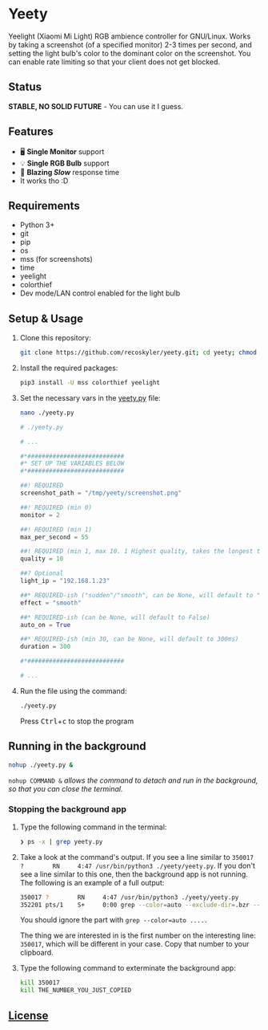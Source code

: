 # Yeety

Yeelight (Xiaomi Mi Light) RGB ambience controller for GNU/Linux. Works by taking a screenshot (of a specified monitor) 2-3 times per second, and setting the light bulb's color to the dominant color on the screenshot. You can enable rate limiting so that your client does not get blocked.

## Status

**STABLE, NO SOLID FUTURE** - You can use it I guess.

## Features

- 🖥 **Single Monitor** support
- 💡 **Single RGB Bulb** support
- 🐌 **Blazing *Slow*** response time
- It works tho :D

## Requirements

- Python 3+
- git
- pip
- os
- mss (for screenshots)
- time
- yeelight
- colorthief
- Dev mode/LAN control enabled for the light bulb

## Setup & Usage

1. Clone this repository:

    ```bash
    git clone https://github.com/recoskyler/yeety.git; cd yeety; chmod +x yeety.py
    ```

2. Install the required packages:

    ```bash
    pip3 install -U mss colorthief yeelight
    ```

3. Set the necessary vars in the [yeety.py](yeety.py) file:

    ```bash
    nano ./yeety.py
    ```

    ```py
    # ./yeety.py

    # ...

    #*###########################
    #* SET UP THE VARIABLES BELOW
    #*###########################

    ##! REQUIRED
    screenshot_path = "/tmp/yeety/screenshot.png"

    ##! REQUIRED (min 0)
    monitor = 2

    ##! REQUIRED (min 1)
    max_per_second = 55

    ##! REQUIRED (min 1, max 10. 1 Highest quality, takes the longest time...)
    quality = 10

    ##? Optional
    light_ip = "192.168.1.23"

    ##* REQUIRED-ish ("sudden"/"smooth", can be None, will default to "smooth")
    effect = "smooth"

    ##* REQUIRED-ish (can be None, will default to False)
    auto_on = True

    ##* REQUIRED-ish (min 30, can be None, will default to 300ms)
    duration = 300

    #*###########################

    # ...
    ```

4. Run the file using the command:

    ```bash
    ./yeety.py
    ```

    Press <kbd>Ctrl</kbd>+<kbd>c</kbd> to stop the program

## Running in the background

```bash
nohup ./yeety.py &
```

`nohup COMMAND &` *allows the command to detach and run in the background, so that you can close the terminal.*

### Stopping the background app

1. Type the following command in the terminal:

    ```bash
    ❯ ps -x | grep yeety.py
    ```

2. Take a look at the command's output. If you see a line similar to `350017 ?        RN     4:47 /usr/bin/python3 ./yeety/yeety.py`. If you don't see a line similar to this one, then the background app is not running. The following is an example of a full output:

    ```bash
    350017 ?        RN     4:47 /usr/bin/python3 ./yeety/yeety.py
    352201 pts/1    S+     0:00 grep --color=auto --exclude-dir=.bzr --exclude-dir=CVS --exclude-dir=.git --exclude-dir=.hg --exclude-dir=.svn --exclude-dir=.idea --exclude-dir=.tox yeety.py
    ```

    You should ignore the part with `grep --color=auto .....`

    The thing we are interested in is the first number on the interesting line: `350017`, which will be different in your case. Copy that number to your clipboard.

3. Type the following command to exterminate the background app:

    ```bash
    kill 350017
    kill THE_NUMBER_YOU_JUST_COPIED
    ```

## [License](LICENSE)
